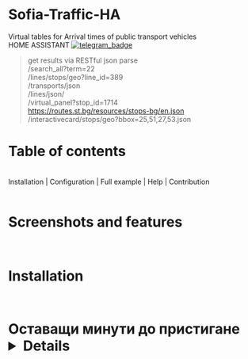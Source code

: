 # Sofia-Traffic-HA
Virtual tables for Arrival times of public transport vehicles<br> HOME ASSISTANT
[![telegram_badge]][telegram_link]

[telegram_badge]: https://img.shields.io/badge/telegram-❤️-252850?style=plastic&logo=telegram
[telegram_link]: https://t.me/+5G1uRKFbmStmNTQ0

> get results via RESTful json parse  <br>
> /search_all?term=22 <br>
> /lines/stops/geo?line_id=389
> <br>
>/transports/json <br>
> /lines/json/<br>
> /virtual_panel?stop_id=1714 <br>
https://routes.st.bg/resources/stops-bg/en.json <br>
/interactivecard/stops/geo?bbox=25,51,27,53.json
<h1>Table of contents</h1><br>
Installation | Configuration | Full example | Help | Contribution
<br><br>
<h1>Screenshots and features</h1>
<br>

<h1>Installation<h1>
<br>
  <summary> Оставащи минути до пристигане 
  <details>
 **{{ state_attr('sensor.tm22' , 'departure_time') }}** {{
        ((now().hour * 60) + now().minute) - 
        ((strptime(states('sensor.tm22'), '%H:%M').hour * 60) +
        strptime(states('sensor.tm22'), '%H:%M').minute) }} минути  
    

<h1>Configuration</h1>
  <br>
<h1>Help</h1>
[JsonPathFinder](https://jsonpathfinder.com/)
